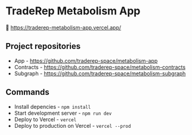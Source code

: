 # TradeRep Metabolism App

🔗 https://traderep-metabolism-app.vercel.app/

## Project repositories

- App - https://github.com/traderep-space/metabolism-app
- Contracts - https://github.com/traderep-space/metabolism-contracts
- Subgraph - https://github.com/traderep-space/metabolism-subgraph

## Commands

- Install depencies - `npm install`
- Start development server - `npm run dev`
- Deploy to Vercel - `vercel`
- Deploy to production on Vercel - `vercel --prod`
